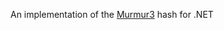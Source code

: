An implementation of the [Murmur3](http://code.google.com/p/smhasher/wiki/MurmurHash3) hash for .NET